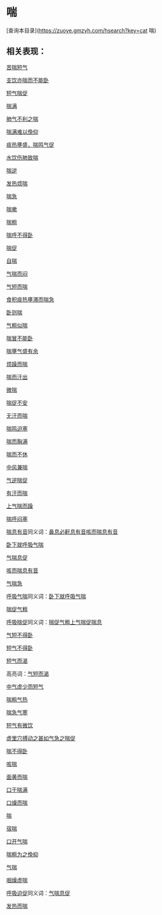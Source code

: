 # 喘
[查询本目录](https://zuoye.gmzyh.com/hsearch?key=cat 喘)

## 相关表现：

[苦喘短气](https://zuoye.gmzyh.com/search?key=苦喘短气)
[支饮亦喘而不能卧](https://zuoye.gmzyh.com/search?key=支饮亦喘而不能卧)
[短气喘促](https://zuoye.gmzyh.com/search?key=短气喘促)
[喘满](https://zuoye.gmzyh.com/search?key=喘满)
[肺气不利之喘](https://zuoye.gmzyh.com/search?key=肺气不利之喘)
[喘满难以俛仰](https://zuoye.gmzyh.com/search?key=喘满难以俛仰)
[痰热壅盛，喘鸣气促](https://zuoye.gmzyh.com/search?key=痰热壅盛，喘鸣气促)
[水饮伤肺致喘](https://zuoye.gmzyh.com/search?key=水饮伤肺致喘)
[喘逆](https://zuoye.gmzyh.com/search?key=喘逆)
[发热烦喘](https://zuoye.gmzyh.com/search?key=发热烦喘)
[喘急](https://zuoye.gmzyh.com/search?key=喘急)
[喘嗽](https://zuoye.gmzyh.com/search?key=喘嗽)
[喘粗](https://zuoye.gmzyh.com/search?key=喘粗)
[喘呼不得卧](https://zuoye.gmzyh.com/search?key=喘呼不得卧)
[喘促](https://zuoye.gmzyh.com/search?key=喘促)
[自喘](https://zuoye.gmzyh.com/search?key=自喘)
[气喘而闷](https://zuoye.gmzyh.com/search?key=气喘而闷)
[气短而喘](https://zuoye.gmzyh.com/search?key=气短而喘)
[食积痰热壅滞而喘急](https://zuoye.gmzyh.com/search?key=食积痰热壅滞而喘急)
[卧则喘](https://zuoye.gmzyh.com/search?key=卧则喘)
[气粗似喘](https://zuoye.gmzyh.com/search?key=气粗似喘)
[喘冒不能卧](https://zuoye.gmzyh.com/search?key=喘冒不能卧)
[喘壅气盛有余](https://zuoye.gmzyh.com/search?key=喘壅气盛有余)
[烦躁而喘](https://zuoye.gmzyh.com/search?key=烦躁而喘)
[喘而汗出](https://zuoye.gmzyh.com/search?key=喘而汗出)
[微喘](https://zuoye.gmzyh.com/search?key=微喘)
[喘促不安](https://zuoye.gmzyh.com/search?key=喘促不安)
[无汗而喘](https://zuoye.gmzyh.com/search?key=无汗而喘)
[喘鸣迫塞](https://zuoye.gmzyh.com/search?key=喘鸣迫塞)
[喘而胸满](https://zuoye.gmzyh.com/search?key=喘而胸满)
[喘而不休](https://zuoye.gmzyh.com/search?key=喘而不休)
[中风兼喘](https://zuoye.gmzyh.com/search?key=中风兼喘)
[气逆喘促](https://zuoye.gmzyh.com/search?key=气逆喘促)
[有汗而喘](https://zuoye.gmzyh.com/search?key=有汗而喘)
[上气喘而躁](https://zuoye.gmzyh.com/search?key=上气喘而躁)
[喘呼闷塞](https://zuoye.gmzyh.com/search?key=喘呼闷塞)
[喘息有音](https://zuoye.gmzyh.com/search?key=喘息有音)同义词：[鼻息必鼾](https://zuoye.gmzyh.com/search?key=鼻息必鼾)[息有音](https://zuoye.gmzyh.com/search?key=息有音)[咳而喘息有音](https://zuoye.gmzyh.com/search?key=咳而喘息有音)
[卧下就呼吸气喘](https://zuoye.gmzyh.com/search?key=卧下就呼吸气喘)
[气喘息促](https://zuoye.gmzyh.com/search?key=气喘息促)
[咳而喘息有音](https://zuoye.gmzyh.com/search?key=咳而喘息有音)
[气喘急](https://zuoye.gmzyh.com/search?key=气喘急)
[呼吸气喘](https://zuoye.gmzyh.com/search?key=呼吸气喘)同义词：[卧下就呼吸气喘](https://zuoye.gmzyh.com/search?key=卧下就呼吸气喘)
[喘促气粗](https://zuoye.gmzyh.com/search?key=喘促气粗)
[呼吸喘促](https://zuoye.gmzyh.com/search?key=呼吸喘促)同义词：[喘促气粗](https://zuoye.gmzyh.com/search?key=喘促气粗)[上气喘促](https://zuoye.gmzyh.com/search?key=上气喘促)[喘息](https://zuoye.gmzyh.com/search?key=喘息)
[气短不得卧](https://zuoye.gmzyh.com/search?key=气短不得卧)
[短气不得卧](https://zuoye.gmzyh.com/search?key=短气不得卧)
[短气而渴](https://zuoye.gmzyh.com/search?key=短气而渴)
高亮词：[气短而渴](https://zuoye.gmzyh.com/search?key=气短而渴)  
[中气虚少而短气](https://zuoye.gmzyh.com/search?key=中气虚少而短气)
[喘粗气热](https://zuoye.gmzyh.com/search?key=喘粗气热)
[喘急气寒](https://zuoye.gmzyh.com/search?key=喘急气寒)
[短气有微饮](https://zuoye.gmzyh.com/search?key=短气有微饮)
[虚里穴搏动之甚如气急之喘促](https://zuoye.gmzyh.com/search?key=虚里穴搏动之甚如气急之喘促)
[喘不得卧](https://zuoye.gmzyh.com/search?key=喘不得卧)
[咳喘](https://zuoye.gmzyh.com/search?key=咳喘)
[面黄而喘](https://zuoye.gmzyh.com/search?key=面黄而喘)
[口干喘满](https://zuoye.gmzyh.com/search?key=口干喘满)
[口燥而喘](https://zuoye.gmzyh.com/search?key=口燥而喘)
[喘](https://zuoye.gmzyh.com/search?key=喘)
[宿喘](https://zuoye.gmzyh.com/search?key=宿喘)
[口开气喘](https://zuoye.gmzyh.com/search?key=口开气喘)
[喘粗为之俛抑](https://zuoye.gmzyh.com/search?key=喘粗为之俛抑)
[气喘](https://zuoye.gmzyh.com/search?key=气喘)
[咽燥虚喘](https://zuoye.gmzyh.com/search?key=咽燥虚喘)
[呼吸迫促](https://zuoye.gmzyh.com/search?key=呼吸迫促)同义词：[气喘息促](https://zuoye.gmzyh.com/search?key=气喘息促)
[发热而喘](https://zuoye.gmzyh.com/search?key=发热而喘)